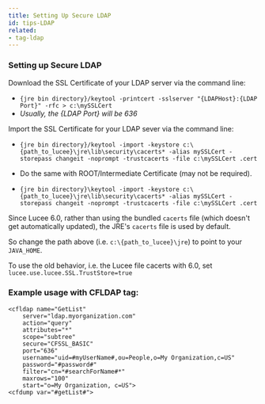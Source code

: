 ```yaml
---
title: Setting Up Secure LDAP
id: tips-LDAP
related:
- tag-ldap
---
```


### Setting up Secure LDAP ###

Download the SSL Certificate of your LDAP server via the command line:

* `{jre bin directory}/keytool -printcert -sslserver "{LDAPHost}:{LDAP Port}" -rfc > c:\mySSLCert`
* _Usually, the {LDAP Port} will be 636_

Import the SSL Certificate for your LDAP sever via the command line:

* `{jre bin directory}/keytool -import -keystore c:\{path_to_lucee}\jre\lib\security\cacerts* -alias mySSLCert -storepass changeit -noprompt -trustcacerts -file c:\mySSLCert .cert`

* Do the same with ROOT/Intermediate Certificate (may not be required).

* `{jre bin directory}\keytool -import -keystore c:\{path_to_lucee}\jre\lib\security\cacerts* -alias mySSLCert -storepass changeit -noprompt -trustcacerts -file c:\mySSLCert .cert`

Since Lucee 6.0, rather than using the bundled `cacerts` file (which doesn't get automatically updated), the JRE's `cacerts` file is used by default. 

So change the path above (i.e. `c:\{path_to_lucee}\jre`) to point to your `JAVA_HOME`. 

To use the old behavior, i.e. the Lucee file cacerts with 6.0, set `lucee.use.lucee.SSL.TrustStore=true`

### Example usage with CFLDAP tag: ###

```lucee
<cfldap name="GetList"
	server="ldap.myorganization.com"
	action="query"
	attributes="*"
	scope="subtree"
	secure="CFSSL_BASIC"
	port="636"
	username="uid=#myUserName#,ou=People,o=My Organization,c=US"
	password="#password#"
	filter="cn=*#searchForName#*"
	maxrows="100"
	start="o=My Organization, c=US">
<cfdump var="#getList#">
```
